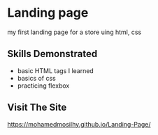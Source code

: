 # Landing page 

my first landing page for a store uing html, css   


## Skills Demonstrated

- basic HTML tags I learned 
- basics of css 
- practicing flexbox

## Visit The Site
https://mohamedmosilhy.github.io/Landing-Page/